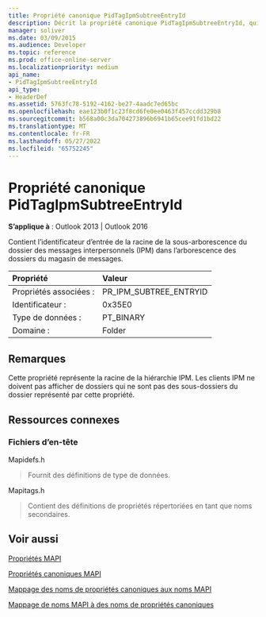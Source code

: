 ```yaml
---
title: Propriété canonique PidTagIpmSubtreeEntryId
description: Décrit la propriété canonique PidTagIpmSubtreeEntryId, qui représente la racine de la hiérarchie IPM.
manager: soliver
ms.date: 03/09/2015
ms.audience: Developer
ms.topic: reference
ms.prod: office-online-server
ms.localizationpriority: medium
api_name:
- PidTagIpmSubtreeEntryId
api_type:
- HeaderDef
ms.assetid: 5763fc78-5192-4162-be27-4aadc7ed65bc
ms.openlocfilehash: eae123b0f1c23f8cd6fe0ee0463f457ccdd329b8
ms.sourcegitcommit: b568a00c3da704273896b6941b65cee91fd1bd22
ms.translationtype: MT
ms.contentlocale: fr-FR
ms.lasthandoff: 05/27/2022
ms.locfileid: "65752245"
---
```

# <a name="pidtagipmsubtreeentryid-canonical-property"></a>Propriété canonique PidTagIpmSubtreeEntryId

  
  
**S’applique à** : Outlook 2013 | Outlook 2016 
  
Contient l’identificateur d’entrée de la racine de la sous-arborescence du dossier des messages interpersonnels (IPM) dans l’arborescence des dossiers du magasin de messages. 
  
|Propriété|Valeur|
|:-----|:-----|
|Propriétés associées :  <br/> |PR_IPM_SUBTREE_ENTRYID  <br/> |
|Identificateur :  <br/> |0x35E0  <br/> |
|Type de données :  <br/> |PT_BINARY  <br/> |
|Domaine :  <br/> |Folder  <br/> |
   
## <a name="remarks"></a>Remarques

Cette propriété représente la racine de la hiérarchie IPM. Les clients IPM ne doivent pas afficher de dossiers qui ne sont pas des sous-dossiers du dossier représenté par cette propriété.
  
## <a name="related-resources"></a>Ressources connexes

### <a name="header-files"></a>Fichiers d’en-tête

Mapidefs.h
  
> Fournit des définitions de type de données.
    
Mapitags.h
  
> Contient des définitions de propriétés répertoriées en tant que noms secondaires.
    
## <a name="see-also"></a>Voir aussi



[Propriétés MAPI](mapi-properties.md)
  
[Propriétés canoniques MAPI](mapi-canonical-properties.md)
  
[Mappage des noms de propriétés canoniques aux noms MAPI](mapping-canonical-property-names-to-mapi-names.md)
  
[Mappage de noms MAPI à des noms de propriétés canoniques](mapping-mapi-names-to-canonical-property-names.md)

